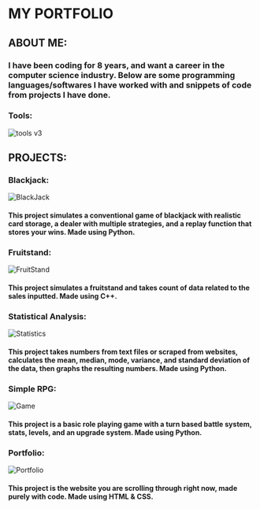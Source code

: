 <h1> MY PORTFOLIO </h1>

<h2> ABOUT ME: </h2>
<h3> I have been coding for 8 years, and want a career in the computer science industry. Below are some programming languages/softwares I have worked with and snippets of code from projects I have done.</h3>
<h3> Tools:</h3>

![tools v3](https://user-images.githubusercontent.com/121447690/210023450-cd51267f-421a-4730-ac41-de08f43598cf.png)


<h2> PROJECTS: </h2>
<h3>Blackjack:</h3> 

<!--<img src="C:\Users\surgi\OneDrive\Pictures\Screenshots\2022-12-28 (3).png" alt = "blackjack code" width = "800px" height= "350px">-->

![BlackJack](https://user-images.githubusercontent.com/121447690/210023821-690d5f92-c980-45b1-a640-548a87ff702e.png)


<h4>This project simulates a conventional game of blackjack with realistic card storage, a dealer with multiple strategies, and a replay function that stores your wins. Made using Python.</h4>
<h3>Fruitstand:</h3>

![FruitStand](https://user-images.githubusercontent.com/121447690/210023834-4a6600c8-b834-432e-aaa0-b11a35588109.png)

<!-- <img src="C:\Users\surgi\OneDrive\Pictures\Screenshots\2022-12-28 (2).png" alt = "Fruitstand code" width = "800px" height= "350px">-->


<h4>This project simulates a fruitstand and takes count of data related to the sales inputted. Made using C++.</h4>
<h3>Statistical Analysis:</h3>

![Statistics](https://user-images.githubusercontent.com/121447690/210023845-43877a7a-6345-479e-af9e-31f2e05e470a.png)

<!--<img src="C:\Users\surgi\OneDrive\Pictures\Screenshots\2022-12-28 (1).png" alt = "Statistics code" width = "800px" height= "350px">-->

<h4>This project takes numbers from text files or scraped from websites, calculates the mean, median, mode, variance, and standard deviation of the data, then graphs the resulting numbers. Made using Python.</h4>
<h3>Simple RPG:</h3>

![Game](https://user-images.githubusercontent.com/121447690/210023859-55e26acf-6e72-49c4-b6a4-705cb3835ec7.png)

<!--<img src="C:\Users\surgi\OneDrive\Pictures\Screenshots\2022-12-29.png" alt = "RPG code" width = "800px" height= "350px">-->

<h4>This project is a basic role playing game with a turn based battle system, stats, levels, and an upgrade system. Made using Python.</h4>
<h3>Portfolio:</h3>

![Portfolio](https://user-images.githubusercontent.com/121447690/210023866-091ecc39-cb55-4bd0-839f-579a63386620.png)

<!--<img src= "C:\Users\surgi\OneDrive\Pictures\Screenshots\2022-12-29 (1).png" alt = "Fruitstand code" width = "800px" height= "350px">-->

<h4>This project is the website you are scrolling through right now, made purely with code. Made using HTML & CSS.</h4>
